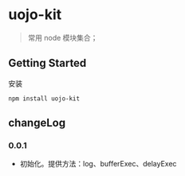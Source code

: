 # uojo-kit

> 常用 node 模块集合；

## Getting Started

安装

`npm install uojo-kit`



## changeLog


### 0.0.1

- 初始化。提供方法：log、bufferExec、delayExec 



